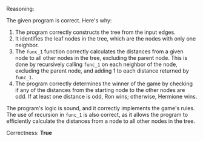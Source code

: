 Reasoning:

The given program is correct. Here's why:

1. The program correctly constructs the tree from the input edges.
2. It identifies the leaf nodes in the tree, which are the nodes with only one neighbor.
3. The `func_1` function correctly calculates the distances from a given node to all other nodes in the tree, excluding the parent node. This is done by recursively calling `func_1` on each neighbor of the node, excluding the parent node, and adding 1 to each distance returned by `func_1`.
4. The program correctly determines the winner of the game by checking if any of the distances from the starting node to the other nodes are odd. If at least one distance is odd, Ron wins; otherwise, Hermione wins.

The program's logic is sound, and it correctly implements the game's rules. The use of recursion in `func_1` is also correct, as it allows the program to efficiently calculate the distances from a node to all other nodes in the tree.

Correctness: **True**